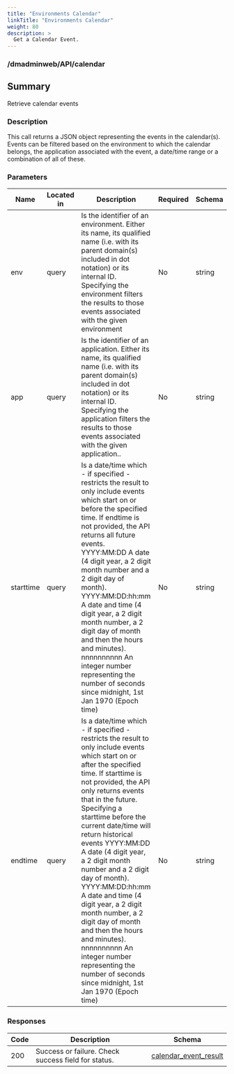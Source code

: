 ```yaml
---
title: "Environments Calendar"
linkTitle: "Environments Calendar"
weight: 80
description: >
  Get a Calendar Event. 
---
```

### /dmadminweb/API/calendar

## Summary

Retrieve calendar events

### Description

This call returns a JSON object representing the events in the calendar(s). Events can be filtered based on the environment to which the calendar belongs, the application associated with the event, a date/time range or a combination of all of these.

### Parameters

| Name | Located in | Description | Required | Schema |
| ---- | ---------- | ----------- | -------- | ---- |
| env | query | Is the identifier of an environment. Either its name, its qualified name (i.e. with its parent domain(s) included in dot notation) or its internal ID. Specifying the environment filters the results to those events associated with the given environment | No | string |
| app | query | Is the identifier of an application. Either its name, its qualified name (i.e. with its parent domain(s) included in dot notation) or its internal ID. Specifying the application filters the results to those events associated with the given application.. | No | string |
| starttime | query | Is a date/time which - if specified - restricts the result to only include events which start on or before the specified time. If endtime is not provided, the API returns all future events.  YYYY:MM:DD A date (4 digit year, a 2 digit month number and a 2 digit day of month).  YYYY:MM:DD:hh:mm A date and time (4 digit year, a 2 digit month number, a 2 digit day of month and then the hours and minutes).  nnnnnnnnnn An integer number representing the number of seconds since midnight, 1st Jan 1970 (Epoch time) | No | string |
| endtime | query | Is a date/time which - if specified - restricts the result to only include events which start on or after the specified time. If starttime is not provided, the API only returns events that in the future. Specifying a starttime before the current date/time will return historical events  YYYY:MM:DD A date (4 digit year, a 2 digit month number and a 2 digit day of month).  YYYY:MM:DD:hh:mm A date and time (4 digit year, a 2 digit month number, a 2 digit day of month and then the hours and minutes).  nnnnnnnnnn An integer number representing the number of seconds since midnight, 1st Jan 1970 (Epoch time) | No | string |

### Responses

| Code | Description | Schema |
| ---- | ----------- | ------ |
| 200 | Success or failure.  Check success field for status. | [calendar_event_result](/restapi/models/#calendar_event_result) |
